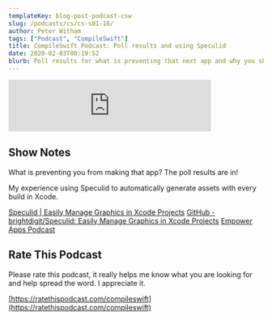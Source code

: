 ```yaml
---
templateKey: blog-post-podcast-csw
slug: /podcasts/cs/cs-s01-16/
author: Peter Witham
tags: ["Podcast", "CompileSwift"]
title: CompileSwift Podcast: Poll results and using Speculid
date: 2020-02-03T00:19:52
blurb: Poll results for what is preventing that next app and why you should use Speculid
---
```


<iframe src="https://anchor.fm/compileswift/embed/episodes/What-is-preventing-that-next-app-poll-results-and-Speculid-asset-generator-eajpl4" height="102px" width="400px" frameborder="0" scrolling="no"></iframe>

## Show Notes

What is preventing you from making that app? The poll results are in!

My experience using Speculid to automatically generate assets with every build in Xcode.

[Speculid | Easily Manage Graphics in Xcode Projects](https://speculid.com/)
[GitHub - brightdigit/Speculid: Easily Manage Graphics in Xcode Projects](https://github.com/brightdigit/Speculid)
[Empower Apps Podcast](https://www.empowerapps.show/)

## Rate This Podcast

Please rate this podcast, it really helps me know what you are looking for and help spread the word. I appreciate it.

[https://ratethispodcast.com/compileswift](https://ratethispodcast.com/compileswift)
